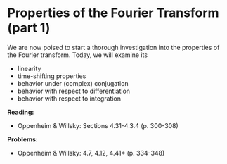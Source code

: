 Properties of the Fourier Transform (part 1)
============================================

We are now poised to start a thorough investigation into the properties of the Fourier transform. Today, we will examine its

*   linearity
*   time-shifting properties
*   behavior under (complex) conjugation
*   behavior with respect to differentiation
*   behavior with respect to integration

**Reading:**

*   Oppenheim & Willsky: Sections 4.31-4.3.4 (p. 300-308)

**Problems:**

*   Oppenheim & Willsky: 4.7, 4.12, 4.41\* (p. 334-348)